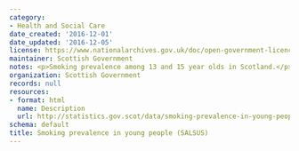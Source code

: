 ```yaml
---
category:
- Health and Social Care
date_created: '2016-12-01'
date_updated: '2016-12-05'
license: https://www.nationalarchives.gov.uk/doc/open-government-licence/version/3/
maintainer: Scottish Government
notes: <p>Smoking prevalence among 13 and 15 year olds in Scotland.</p>
organization: Scottish Government
records: null
resources:
- format: html
  name: Description
  url: http://statistics.gov.scot/data/smoking-prevalence-in-young-people-salsus
schema: default
title: Smoking prevalence in young people (SALSUS)
---
```

